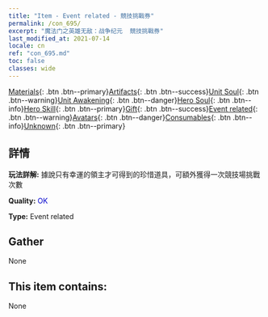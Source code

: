 ```yaml
---
title: "Item - Event related - 競技挑戰券"
permalink: /con_695/
excerpt: "魔法门之英雄无敌：战争纪元  競技挑戰券"
last_modified_at: 2021-07-14
locale: cn
ref: "con_695.md"
toc: false
classes: wide
---
```

 [Materials](/ItemsCN/){: .btn .btn--primary}[Artifacts](/ItemsCN/Artifacts/){: .btn .btn--success}[Unit Soul](/ItemsCN/UnitSoul/){: .btn .btn--warning}[Unit Awakening](/ItemsCN/UnitAwakening/){: .btn .btn--danger}[Hero Soul](/ItemsCN/HeroSoul/){: .btn .btn--info}[Hero Skill](/ItemsCN/HeroSkill/){: .btn .btn--primary}[Gift](/ItemsCN/Gift/){: .btn .btn--success}[Event related](/ItemsCN/Events/){: .btn .btn--warning}[Avatars](/ItemsCN/Avatars/){: .btn .btn--danger}[Consumables](/ItemsCN/Consumables/){: .btn .btn--info}[Unknown](/ItemsCN/Unknown/){: .btn .btn--primary}

## 詳情
 **玩法詳解:** 據說只有幸運的領主才可得到的珍惜道具，可額外獲得一次競技場挑戰次數

 **Quality:** <span style="color: #0000CD">OK</span>

 **Type:** Event related

## Gather

  None

## This item contains:

  None

